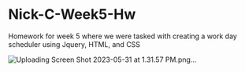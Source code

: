 # Nick-C-Week5-Hw
Homework for week 5 where we were tasked with creating a work day scheduler using Jquery, HTML, and CSS


![Uploading Screen Shot 2023-05-31 at 1.31.57 PM.png…]()


